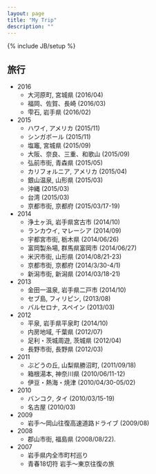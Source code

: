 ```yaml
---
layout: page
title: "My Trip"
description: ""
---
```

{% include JB/setup %}

## 旅行

- 2016
    - 大河原町, 宮城県 (2016/04)
    - 福岡、佐賀、長崎 (2016/03)
    - 雫石, 岩手県 (2016/02)
- 2015
    - ハワイ, アメリカ (2015/11)
    - シンガポール (2015/11)
    - 塩竈, 宮城県 (2015/09)
    - 大阪、奈良、三重、和歌山 (2015/09)
    - 弘前市街, 青森県 (2015/05)
    - カリフォルニア, アメリカ (2015/04)
    - 銀山温泉, 山形県 (2015/03)
    - 沖縄 (2015/03)
    - 台湾 (2015/03)
    - 京都市街, 京都府 (2015/03/17-19)
- 2014
    - 浄土ヶ浜, 岩手県宮古市 (2014/10)
    - ランカウイ, マレーシア (2014/09)
    - 宇都宮市街, 栃木県 (2014/06/26)
    - 富岡製糸場, 群馬県富岡市 (2014/06/27)
    - 米沢市街, 山形県 (2014/08/21-23)
    - 京都市街, 京都府 (2014/3/30-4/1)
    - 新潟市街, 新潟県 (2014/03/18-21)
- 2013
    - 金田一温泉, 岩手県二戸市 (2014/10)
    - セブ島, フィリピン, (2013/08)
    - バルセロナ, スペイン (2013/03)
- 2012
    - 平泉, 岩手県平泉町 (2014/10)
    - 内房地域, 千葉県 (2012/07)
    - 足利・茨城周遊, 茨城県 (2012/04)
    - 長野市街, 長野県 (2012/03)
- 2011
    - ぶどうの丘, 山梨県勝沼町, (2011/09/18)
    - 箱根湯本, 神奈川県 (2010/06/11-12)
    - 伊豆・熱海・焼津 (2010/04/30-05/02)
- 2010
    - バンコク, タイ (2010/03/15-19)
    - 名古屋 (2010/03)
- 2009
    - 岩手～岡山往復高速道路ドライブ (2009/08)
- 2008
    - 郡山市街, 福島県 (2008/08/22).
- 2007
    - 岩手県内全市町村巡り
    - 青春18切符 岩手～東京往復の旅
